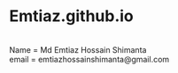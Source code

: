 # Emtiaz.github.io
<br>
Name = Md Emtiaz Hossain Shimanta
<br>
email = emtiazhossainshimanta@gmail.com
